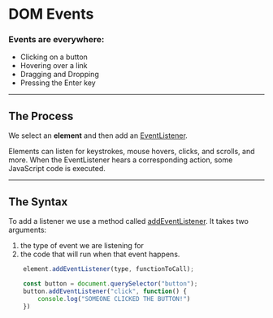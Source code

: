 # DOM Events

### Events are everywhere:
* Clicking on a button
* Hovering over a link
* Dragging and Dropping
* Pressing the Enter key

---
## The Process

We select an **element** and then add an [EventListener](https://developer.mozilla.org/en-US/docs/Web/API/EventListener).

Elements can listen for keystrokes, mouse hovers, clicks, and scrolls, and more. When the EventListener hears a
corresponding action, some JavaScript code is executed.

---

## The Syntax

To add a listener we use a method called [addEventListener](https://developer.mozilla.org/en-US/docs/Web/API/EventTarget/addEventListener). It takes two arguments: 

1. the type of event we are listening for 
2. the code that will run when that event happens.

```javascript
    element.addEventListener(type, functionToCall);
```

```javascript
    const button = document.querySelector("button");
    button.addEventListener("click", function() {
        console.log("SOMEONE CLICKED THE BUTTON!")
    })
```

